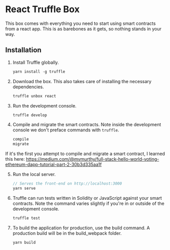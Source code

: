 # React Truffle Box

This box comes with everything you need to start using smart contracts from a react app. This is as barebones as it gets, so nothing stands in your way.

## Installation

1. Install Truffle globally.
    ```javascript
    yarn install -g truffle
    ```

2. Download the box. This also takes care of installing the necessary dependencies.
    ```javascript
    truffle unbox react
    ```

3. Run the development console.
    ```javascript
    truffle develop
    ```

4. Compile and migrate the smart contracts. Note inside the development console we don't preface commands with `truffle`.
    ```javascript
    compile
    migrate
    ```

If it's the first you attempt to compile and migrate a smart contract, I learned this here: https://medium.com/@mvmurthy/full-stack-hello-world-voting-ethereum-dapp-tutorial-part-2-30b3d335aa1f

5. Run the local server.
    ```javascript
    // Serves the front-end on http://localhost:3000
    yarn serve
    ```

6. Truffle can run tests written in Solidity or JavaScript against your smart contracts. Note the command varies slightly if you're in or outside of the development console.
    ```javascript
    truffle test
    ```

8. To build the application for production, use the build command. A production build will be in the build_webpack folder.
    ```javascript
    yarn build
    ```
